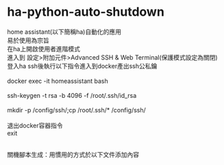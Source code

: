 # ha-python-auto-shutdown
home assistant(以下簡稱ha)自動化的應用<br>
易於使用為宗旨<br>
在ha上開啟使用者進階模式<br>
進入到 設定>附加元件>Advanced SSH & Web Terminal(保護模式設定為關閉)<br>
登入ha ssh後執行以下指令進入到docker產出ssh公私鑰<br><br>
docker exec -it homeassistant bash<br><br>
ssh-keygen -t rsa -b 4096 -f /root/.ssh/id_rsa<br><br>
mkdir -p /config/ssh/;cp /root/.ssh/* /config/ssh/<br><br>
退出docker容器指令<br>
exit<br><br>

關機腳本生成：用慣用的方式於以下文件添加內容<br>





